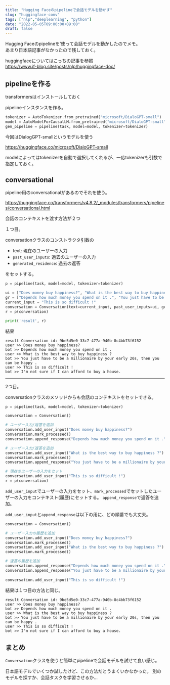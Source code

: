 ```yaml
---
title: "Hugging Faceのpipelineで会話モデルを動かす"
slug: "huggingface-conv"
tags: ["nlp","deeplearning", "python"]
date: "2022-05-05T09:00:00+09:00"
draft: false
---
```


Hugging Faceのpipelineを’使って会話モデルを動かしたのでメモ。  
あまり日本語記事がなかったので残しておく。  

huggingfaceについてはこっちの記事を参照  
https://www.if-blog.site/posts/nlp/huggingface-doc/


## pipelineを作る
transformersはインストールしておく

pipelineインスタンスを作る。

```python
tokenizer = AutoTokenizer.from_pretrained("microsoft/DialoGPT-small")
model = AutoModelForCausalLM.from_pretrained("microsoft/DialoGPT-small")
gen_pipeline = pipeline(task, model=model, tokenizer=tokenizer)
```

今回はDialogGPT-smallというモデルを使う

https://huggingface.co/microsoft/DialoGPT-small

modelによってはtokenizerを自動で選択してくれるが、一応tokenizerも引数で指定しておく。

## conversational
pipeline用のconversationalがあるのでそれを使う。

https://huggingface.co/transformers/v4.8.2/_modules/transformers/pipelines/conversational.html


会話のコンテキストを渡す方法が２つ


１つ目。

conversationクラスのコンストラクタ引数の
- text: 現在のユーザーの入力
- `past_user_inputs`: 過去のユーザーの入力
- `generated_residence`: 過去の返答

をセットする。

```python
p = pipeline(task, model=model, tokenizer=tokenizer)

ui = ["Does money buy happiness?", "What is the best way to buy happiness ?"]
gr = ["Depends how much money you spend on it .", "You just have to be a millionaire by your early 20s, then you can be happy ."]
current_input = "This is so difficult !"
conversation = Conversation(text=current_input, past_user_inputs=ui, generated_responses=gr)
r = p(conversation)

print('result', r)
```

結果

```
result Conversation id: 9be5d5e0-33c7-477a-940b-8c4bb73f6152 
user >> Does money buy happiness? 
bot >> Depends how much money you spend on it . 
user >> What is the best way to buy happiness ? 
bot >> You just have to be a millionaire by your early 20s, then you can be happy . 
user >> This is so difficult ! 
bot >> I'm not sure if I can afford to buy a house.
```

---

2つ目。

conversationクラスのメソッドからも会話のコンテキストをセットできる。

```python
p = pipeline(task, model=model, tokenizer=tokenizer)

conversation = Conversation()

# ユーザー入力/返答を追加
conversation.add_user_input("Does money buy happiness?")
conversation.mark_processed()
conversation.append_response("Depends how much money you spend on it .")

# ユーザー入力/返答を追加
conversation.add_user_input("What is the best way to buy happiness ?")
conversation.mark_processed()
conversation.append_response("You just have to be a millionaire by your early 20s, then you can be happy .")

# 現在のユーザーの入力をセット
conversation.add_user_input("This is so difficult !")
r = p(conversation)
```

`add_user_input`でユーザーの入力をセット、`mark_processed`でセットしたユーザーの入力をコンテキスト(履歴)にセットする。
`append_response`で返答を追加。


`add_user_input`と`append_response`は以下の用に、どの順番でも大丈夫。


```python
conversation = Conversation()

# ユーザー入力の履歴を追加 
conversation.add_user_input("Does money buy happiness?")
conversation.mark_processed()
conversation.add_user_input("What is the best way to buy happiness ?")
conversation.mark_processed()

# 返答の履歴を追加
conversation.append_response("Depends how much money you spend on it .")
conversation.append_response("You just have to be a millionaire by your early 20s, then you can be happy .")
    
conversation.add_user_input("This is so difficult !")
```


結果は１つ目の方法と同じ。

```
result Conversation id: 9be5d5e0-33c7-477a-940b-8c4bb73f6152 
user >> Does money buy happiness? 
bot >> Depends how much money you spend on it . 
user >> What is the best way to buy happiness ? 
bot >> You just have to be a millionaire by your early 20s, then you can be happy . 
user >> This is so difficult ! 
bot >> I'm not sure if I can afford to buy a house.
```

## まとめ
`Conversation`クラスを使うと簡単にpipelineで会話モデルを試せて良い感じ。

日本語モデルでいくつか試したけど、この方法だとうまくいかなかった。
別のモデルを探すか、会話タスクを学習させるか...
